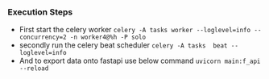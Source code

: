 ### Execution Steps

- First start the celery worker
`celery -A tasks worker --loglevel=info --concurrency=2 -n worker4@%h -P solo`
- secondly run the celery beat scheduler
`celery -A tasks  beat --loglevel=info`
- And to export data onto fastapi use below command 
`uvicorn main:f_api --reload` 
